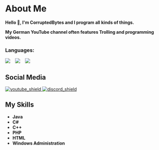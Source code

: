 [youtube_shield]: https://img.shields.io/badge/YouTube-red
[discord_shield]: https://img.shields.io/badge/Discord-blue
[youtube]: https://youtube.com/c/CorruptedBytes
[discord]: https://discord.io/CorruptedBytes

# About Me
**Hello 👋,
I'm CorruptedBytes and I program all kinds of things.**

**My German YouTube channel often features Trolling and programming videos.**


### Languages:
<p>
<a href="#"><img src="https://github.com/yammadev/flag-icons/raw/master/png/RU@2x.png?raw=true" /></a>
&nbsp;&nbsp;
<a href="#"><img src="https://github.com/yammadev/flag-icons/raw/master/png/DE@2x.png?raw=true" /></a>
&nbsp;&nbsp;
<a href="#"><img src="https://github.com/yammadev/flag-icons/raw/master/png/GB@2x.png?raw=true" /></a>
</p>

## Social Media
[ ![youtube_shield][] ][youtube]
[ ![discord_shield][] ][discord]


## My Skills
- **Java**
- **C#**
- **C++**
- **PHP**
- **HTML**
- **Windows Administration**
